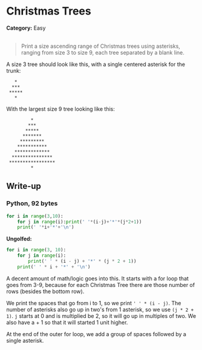 <h1>Christmas Trees</h1>
<b>Category:</b> Easy
<br><br>

> Print a size ascending range of Christmas trees using asterisks, ranging from size 3 to size 9, each tree separated by a blank line.

A size 3 tree should look like this, with a single centered asterisk for the trunk:

```
   *
  ***
 *****
   *
```

With the largest size 9 tree looking like this:

```
         *
        ***
       *****
      *******
     *********
    ***********
   *************
  ***************
 *****************
         *
```

<h2>Write-up</h2>

<h3>Python, 92 bytes</h3>


```Python
for i in range(3,10):
    for j in range(i):print(' '*(i-j)+'*'*(j*2+1))
    print(' '*i+'*'+'\n')
```

<b>Ungolfed:</b>

```Python
for i in range(3, 10):
    for j in range(i):
        print(' ' * (i - j) + '*' * (j * 2 + 1))
    print(' ' * i + '*' + '\n')
```


A decent amount of math/logic goes into this. It starts with a for loop that goes from 3-9, because for each Christmas Tree there are those number of rows (besides the bottom row).

We print the spaces that go from i to 1, so we print `' ' * (i - j)`. The number of asterisks also go up in two's from 1 asterisk, so we use `(j * 2 + 1)`. `j` starts at 0 and is multiplied be 2, so it will go up in multiples of two. We also have a + 1 so that it will started 1 unit higher.

At the end of the outer for loop, we add a group of spaces followed by a single asterisk.